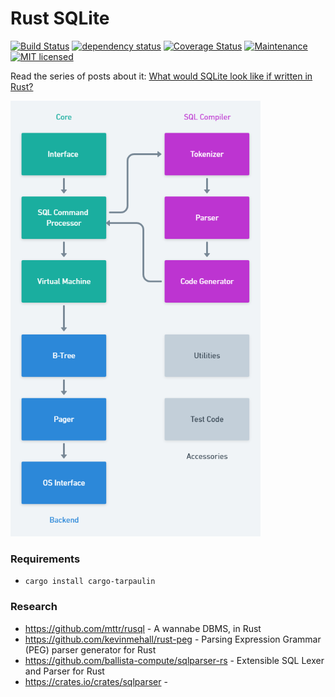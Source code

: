 Rust SQLite
===
[![Build Status](https://github.com/joaoh82/rust_sqlite/workflows/Rust/badge.svg)](https://github.com/joaoh82/rust_sqlite/actions)
[![dependency status](https://deps.rs/repo/github/joaoh82/rust_sqlite/status.svg)](https://deps.rs/repo/github/joaoh82/rust_sqlite)
[![Coverage Status](https://coveralls.io/repos/github/joaoh82/rust_sqlite/badge.svg?branch=main)](https://coveralls.io/github/joaoh82/rust_sqlite?branch=main)
[![Maintenance](https://img.shields.io/badge/maintenance-actively%20maintained-brightgreen.svg)](https://deps.rs/repo/github/joaoh82/rust_sqlite)
[![MIT licensed](https://img.shields.io/badge/license-MIT-blue.svg)](./LICENSE)


Read the series of posts about it:
[What would SQLite look like if written in Rust?](https://medium.com/the-polyglot-programmer/what-would-sqlite-would-look-like-if-written-in-rust-part-0-4fc192368984)

![The SQLite Architecture](architecture.png "The SQLite Architecture")


### Requirements
* `cargo install cargo-tarpaulin`

### Research
* https://github.com/mttr/rusql - A wannabe DBMS, in Rust
* https://github.com/kevinmehall/rust-peg - Parsing Expression Grammar (PEG) parser generator for Rust
* https://github.com/ballista-compute/sqlparser-rs - Extensible SQL Lexer and Parser for Rust
* https://crates.io/crates/sqlparser - 
